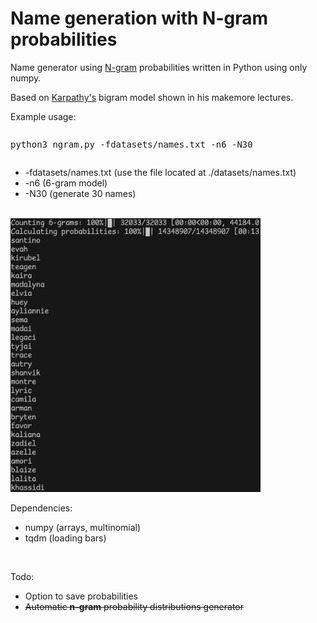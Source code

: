 <h1>Name generation with N-gram probabilities</h1>

<p>Name generator using <a href="https://en.wikipedia.org/wiki/N-gram">N-gram</a> probabilities written in Python using only numpy.</p>

<p>Based on <a href="https://github.com/karpathy/makemore" target="_blank">Karpathy's</a> bigram model shown in his makemore lectures.</p>

<p>Example usage:</p>
<pre><p>python3 ngram.py -fdatasets/names.txt -n6 -N30</p></pre>
<ul>
    <li>-fdatasets/names.txt (use the file located at ./datasets/names.txt)</li>
    <li>-n6 (6-gram model)</li>
    <li>-N30 (generate 30 names)</li>
</ul>

<br>

<img src="preview.png" width="400px">

<br>

<p>Dependencies:</p>
<ul>
    <li>numpy (arrays, multinomial)</li>
    <li>tqdm (loading bars)</li>
</ul>

<br>

<p>Todo:</p>
<ul>
    <li>Option to save probabilities</li>
    <s><li>Automatic <b>n-gram</b> probability distributions generator</li></s>
</ul>